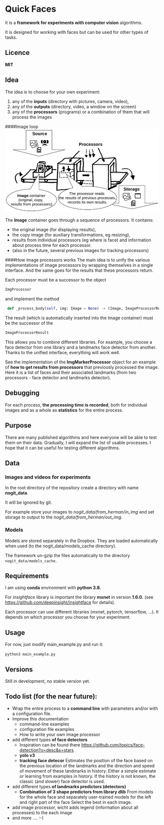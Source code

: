 # **Quick Faces**

It is a **framework for experiments with computer vision** algorithms.

It is designed for working with faces but can be used for other types of tasks.

## Licence
**MIT**
## Idea
The idea is to choose for your own experiment:
1) any of the **inputs** (directory with pictures, camera, video),
2) any of the **outputs** (directory, video, a window on the screen)
3) any of the **processors** (programs) or a combination of them that will process the images

####Image loop
<img src="doc/process.jpg"></img>

The **Image** container goes through a sequence of processors. It contains: 
* the original image (for displaying results), 
* the copy image (for auxiliary transformations, eg resizing), 
* results from individual processors (eg where is face) and information about process time for each processor.
* (also in the future, several previous images for tracking processors)

####How image processors works
The main idea is to unify the various implementations of image processors by wrapping themselves in a single interface. 
And the same goes for the results that these processors return.

Each processor must be a successor to the object
```python
ImgProcessor
```
and implement the method
```python
 def _process_body(self, img: Image = None) -> (Image, ImageProcessorResult):
```
The result (which is automatically inserted into the Image container) must be the successor of the
```python
ImageProcessorResult
```

This allows you to combine different libraries. For example, you choose a face detector from one library and 
a landmarks face detector from another. 
Thanks to the unified interface, everything will work well.

See the implementation of the **ImgMarkerProcessor** object for an example of **how to get results from processors** 
that previously processed the image. Here it is a list of faces and their associated landmarks 
(from two processors - face detector and landmarks detector).

## Debugging

For each process, **the processing time is recorded**, both for individual images and as a whole as **statistics** for the entire process.

## Purpose
There are many published algorithms and here everyone will be able to test them on their data.
Gradually, I will expand the list of usable processes.
I hope that it can be useful for testing different algorithms.

## Data

### Images and videos for experiments
In the root directory of the repository create a directory with name **nogit_data**.

It will be ignored by git.

For example store your images to _nogit_data/from_herman/in_img_ and set storage to output to the _nogit_data/from_herman/out_img_.  

### Models

Models are stored separately in the Dropbox. They are loaded automatically when used (to the nogit_data/models_cache directory).

The framework un-gzip the files automatically to the directory `nogit_data/models_cache`.

## Requirements

I am using **conda** environment with **python 3.8.**

For _insightface_ library is important the library **mxnet** in version **1.6.0.** 
(see https://github.com/deepinsight/insightface for details).

Each processor can use different libraries (mxnet, pytorch, tensorflow, ...). It depends on which processor you choose for your experiment.

## Usage
For now, just modify main_example.py and run it:

`python3 main_example.py`

## Versions
Still in development, no stable version yet.

## Todo list (for the near future):
- Wrap the entire process to a **command line** with parameters and/or with a configuration file.
- Improve this documentation
    - command-line examples
    - configuration file examples
    - How to write your own image processor
- add different types **of face detectors**
    - Inspiration can be found there https://github.com/topics/face-detection?o=desc&s=stars
    - **yolo v3**
    - **tracking face detecor** 
    Estimates the position of the face based on the previous location of the landmarks and the direction and speed of movement of these landmarks in history. Either a simple estimate or learning from examples in history. If the history is not known, the classic (and slower) face detector is used.
- add different types **of landmarks predictors (detectors)**
    - **Combination of 3 shape predictors from library dlib** 
    From models for the whole face and separately user-trained models for the left and right part of the face Select the best in each image.
- add image processor, wicht adds legend (information about all processes) to the each image
- and more .... :-)    
    